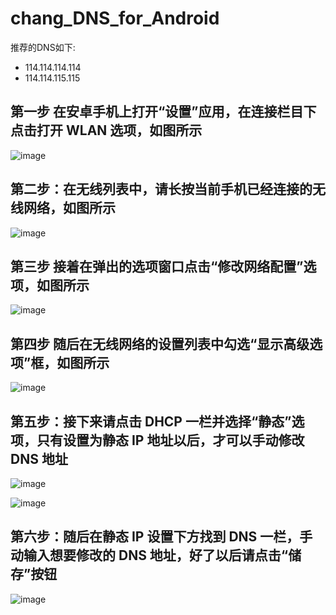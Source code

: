 # chang_DNS_for_Android




推荐的DNS如下:
 - 114.114.114.114
 - 114.114.115.115

## 第一步   在安卓手机上打开“设置”应用，在连接栏目下点击打开 WLAN 选项，如图所示

![image](https://iknow-pic.cdn.bcebos.com/f2deb48f8c5494ee22f680f925f5e0fe98257e7e)


## 第二步：在无线列表中，请长按当前手机已经连接的无线网络，如图所示
![image](https://iknow-pic.cdn.bcebos.com/e7cd7b899e510fb32b96f877d133c895d0430c46)



## 第三步   接着在弹出的选项窗口点击“修改网络配置”选项，如图所示
![image](https://iknow-pic.cdn.bcebos.com/21a4462309f79052e228c9de04f3d7ca7bcbd51f)



## 第四步   随后在无线网络的设置列表中勾选“显示高级选项”框，如图所示
![image](https://iknow-pic.cdn.bcebos.com/b2de9c82d158ccbf8aae3bda11d8bc3eb03541c4)



## 第五步：接下来请点击 DHCP 一栏并选择“静态”选项，只有设置为静态 IP 地址以后，才可以手动修改 DNS 地址
![image](https://iknow-pic.cdn.bcebos.com/5d6034a85edf8db11020f2840123dd54574e74c0)

![image](https://user-images.githubusercontent.com/88367251/143224006-6bf9c253-cc45-4e8a-ae9c-91fc4411313f.png)


## 第六步：随后在静态 IP 设置下方找到 DNS 一栏，手动输入想要修改的 DNS 地址，好了以后请点击“储存”按钮
![image](https://iknow-pic.cdn.bcebos.com/dc54564e9258d10951ba2752d958ccbf6d814df1)


